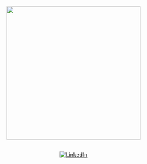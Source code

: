 <div align="center">
    
<div id="header" align="center">
  <img src="https://media.giphy.com/media/L3bj6t3opdeNddYCyl/giphy.gif" width="350"/>
</div>
<br>
<p align="center">
  <a href="https://www.linkedin.com/in/jeremy-broyon/" target="_blank"><img alt="LinkedIn" src="https://img.shields.io/badge/linkedin-%230077B5.svg?&style=for-the-badge&logo=linkedin&logoColor=white" /></a>
</p>
</div>
